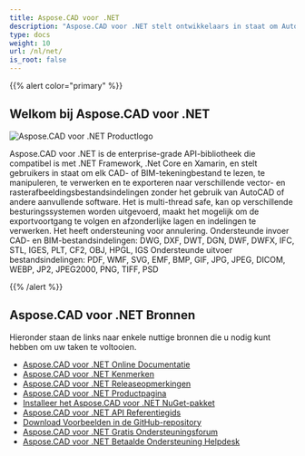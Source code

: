 ```yaml
---
title: Aspose.CAD voor .NET
description: "Aspose.CAD voor .NET stelt ontwikkelaars in staat om AutoCAD DWG, DXF, DWT en andere CAD- en BIM-bestandsindelingen, zoals: DGN, DWF, DWFX, IFC, STL, IGES, PLT, CF2, OBJ, HPGL, IGS te openen, lezen en te verwerken."
type: docs
weight: 10
url: /nl/net/
is_root: false
---
```


{{% alert color="primary" %}}

## **Welkom bij Aspose.CAD voor .NET**

![Aspose.CAD voor .NET Productlogo](/cad/_assets/home_1.png)

Aspose.CAD voor .NET is de enterprise-grade API-bibliotheek die compatibel is met .NET Framework, .Net Core en Xamarin, en stelt gebruikers in staat om elk CAD- of BIM-tekeningbestand te lezen, te manipuleren, te verwerken en te exporteren naar verschillende vector- en rasterafbeeldingsbestandsindelingen zonder het gebruik van AutoCAD of andere aanvullende software.
Het is multi-thread safe, kan op verschillende besturingssystemen worden uitgevoerd, maakt het mogelijk om de exportvoortgang te volgen en afzonderlijke lagen en indelingen te verwerken. Het heeft ondersteuning voor annulering.
Ondersteunde invoer CAD- en BIM-bestandsindelingen: DWG, DXF, DWT, DGN, DWF, DWFX, IFC, STL, IGES, PLT, CF2, OBJ, HPGL, IGS
Ondersteunde uitvoer bestandsindelingen: PDF, WMF, SVG, EMF, BMP, GIF, JPG, JPEG, DICOM, WEBP, JP2, JPEG2000, PNG, TIFF, PSD

{{% /alert %}}

## **Aspose.CAD voor .NET Bronnen**

Hieronder staan de links naar enkele nuttige bronnen die u nodig kunt hebben om uw taken te voltooien.

- [Aspose.CAD voor .NET Online Documentatie](/nl/cad/net/)
- [Aspose.CAD voor .NET Kenmerken](/nl/cad/net/features/)
- [Aspose.CAD voor .NET Releaseopmerkingen](https://releases.aspose.com/cad/net/release-notes/)
- [Aspose.CAD voor .NET Productpagina](https://products.aspose.com/cad/net/)
- [Installeer het Aspose.CAD voor .NET NuGet-pakket](https://www.nuget.org/packages/Aspose.CAD/)
- [Aspose.CAD voor .NET API Referentiegids](https://reference.aspose.com/cad/net)
- [Download Voorbeelden in de GitHub-repository](https://github.com/aspose-cad/Aspose.CAD-for-.NET)
- [Aspose.CAD voor .NET Gratis Ondersteuningsforum](https://forum.aspose.com/c/cad/19)
- [Aspose.CAD voor .NET Betaalde Ondersteuning Helpdesk](https://helpdesk.aspose.com/)
